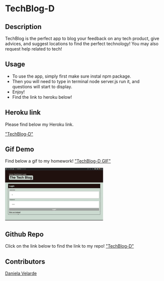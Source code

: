 # TechBlog-D
## Description
TechBlog is the perfect app to blog your feedback on any tech product, give advices, and suggest locations to find the perfect technology! You may also request help related to tech! 

## Usage

* To use the app, simply first make sure instal npm package.
* Then you will need to type in terminal node server.js run it, and questions will start to display.
* Enjoy!
* Find the link to heroku below!
## Heroku link
Please find below my Heroku link.


["TechBlog-D"](https://serene-eyrie-77030.herokuapp.com/)

## Gif Demo
Find below a gif to my homework!
["TechBlog-D GIF"](./demo/May-12-2022%2022-26-36.gif)







!["TechBlog-D GIF"](./demo/May-12-2022%2022-26-36.gif)

## Github Repo
Click on the link below to find the link to my repo!
["TechBlog-D"](https://github.com/davelarde/TechBlog-D.git)



## Contributors 
[Daniela Velarde](https://www.linkedin.com/in/daniela-velarde-8baa13141/)


